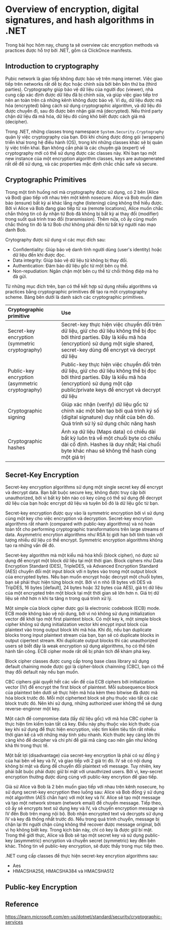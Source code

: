 # Overview of encryption, digital signatures, and hash algorithms in .NET

Trong bài học hôm nay, chung ta sẽ overview các encryption methods và practices được hỗ trợ bởi .NET, gồm cả ClickOnce manifests.

## Introduction to cryptography

Pubic network là giao tiếp không được bảo vệ trên mạng internet. Việc giao tiếp trên networks rất dễ bị đọc hoặc chỉnh sửa bởi bên bên thứ ba (third parties). Cryptography giúp bảo vệ dữ liệu của người đọc (viewer), nhà cung cấp xác định được dữ liệu đã bị chỉnh sửa, và giúp việc giao tiếp trơ nên an toàn trên cả những kênh không được bảo vệ. Ví dụ, dữ liệu được mã hóa (encrypted) bằng cách sử dụng cryptographic algorithm, và dữ liệu đó được chuyển đi, sau đó được bên nhận giải mã (decrypted). Nếu third party chặn dữ liệu đã mã hóa, dữ liệu đó cũng khó biết được cách giả mã (decipher).

Trong .NET, những classes trong namespace `System.Security.Cryptography` quản lý việc cryptography của bạn. Đôi khi chúng được đóng gói (wrappers) triển khai trong hệ điều hành (OS), trong khi những classes khác sẽ bị quản lý việc triển khai. Bạn không cần phải là các chuyên già (expert) về cryptography mới có thể sử dụng được các classes này. Khi bạn tạo một new instance của một encryption algorithm classes, keys are autogenerated rất dễ để sử dụng, và các properties mặc định chắc chắc safe và secure.

## Cryptographic Primitives

Trong một tình huống nơi mà cryptography được sử dụng, có 2 bên (Alice và Bod) giao tiếp với nhau trên một kênh nosecure. Alice và Bob muốn đảm bảo (ensure) bất kỳ ai khác lắng nghe (listening) cũng không thể hiểu được. Bởi vì Alice và Bob đang giao tiếp từ xa (remote locations), Alice muốn chắc chắn thông tin cô ấy nhận từ Bob đã không bị bất kỳ ai thay đổi (modifier) trong suốt quá trình trao đổi (transmission). Thêm nữa, cô ấy cũng muốn chắc thông tin đó là từ Bob chứ không phải đến từ bất kỳ người nào mạo danh Bob.

Crytography được sử dụng vì các mục đích sau:

- Confidentiality: Giúp bảo vệ danh tính người dùng (user's identity) hoặc dữ liệu đến khi được đọc.
- Data integrity: Giúp bảo vệ dữ liệu từ không bị thay đổi.
- Authentication: Đảm bảo dữ liệu gốc từ một bên cụ thể.
- Non-repudiation: Ngăn chặn một bên cụ thể từ chối thông điệp mà họ đã gửi.

Từ những mục đích trên, bạn có thể kết hợp sử dụng nhiều algorithms và practices bằng cryptographic primitives để tạo ra một cryptography scheme. Bảng bên dưới là danh sách các cryptographic primitives.

| Cryptographic primitive                         | Use                                                                                                                                                                                                            |
| :---------------------------------------------- | :------------------------------------------------------------------------------------------------------------------------------------------------------------------------------------------------------------- |
| Secret-key encryption (symmetric cryptography)  | Secret-key thực hiện việc chuyển đổi trên dữ liệu, giữ cho dữ liệu không thể bị đọc bởi third parties. Đây là kiểu mã hóa (encryption) sử dụng một sigle shared, secret-key dùng để encrypt và decrypt dữ liệu |
| Public-key encryption (asymmetric cryptography) | Public-key thực hiện việc chuyển đổi trên dữ liệu, giữ cho dữ liệu không thể bị đọc bởi third parties. Đây là kiểu mã hóa (encryption) sử dụng  một cặp public/private keys để encrypt và decrypt dữ liệu      |
| Cryptographic signing                           | Giúp xác nhận (verify) dữ liệu gốc từ chính xác một bên tạo bởi quá trình ký số (digital signature) duy nhất của bên đó. Quá trình sử lý sử dụng chức năng hash                                                |
| Cryptographic hashes                            | Ánh xạ dữ liệu (Maps data) có chiều dài bất kỳ luôn trả về một chuổi byte có chiều dài cố định. Hashes là duy nhất; Hai chuổi byte khác nhau sẽ không thể hash cùng một giá trị                                |

## Secret-Key Encryption

Secret-key encryption algorithms sử dụng một single secret key để encrypt và decrypt data. Bạn bắt buộc secure key, không được truy cập bởi unauthorized, bởi vì bất kỳ bên nào có key cũng có thể sử dụng để decrypt dữ liệu của bạn hoặc encrypt dữ liệu và tuyên bố đó là dữ liệu gốc từ bạn.

Secret-key encryption được quy vào là symmetric encryption bởi vì sử dụng cùng một key cho việc encryption và decryption. Secret-key encrytion algorithms rất nhanh (compared with public-key algorithms) và nó hoàn toàn tốt cho performing cryptographic transformations trên large streams of data. Asymmetric encrytion algorithms như RSA bị giới hạn bởi tính toán với lượng nhiều dữ liệu có thể encrypt. Symmetric encryption algorithms không tạo ra những vấn đề đó.

Secret-key algorithm mà một kiểu mã hóa khối (block cipher), nó được sử dụng để encrypt một block dữ liệu tại một thời gian. Block ciphers như Data Encryption Standard (DES), TripleDES, và Advanced Encryption Standard (AES) chuyển đổi một input block với  n bytes vào trong một output block của encrypted bytes. Nếu bạn muốn encrypt hoặc decrypt một chuổi bytes, bạn sẽ phải thực hiện từng block một. Bởi vì n nhỏ (8 bytes với DES và TripDES, 16 bytes [default], 24 bytes hoặc 32 bytes của AES), giá trị dữ liệu của một encrypted trên một block tại một thời gian sẽ lớn hơn n. Giá trị dữ liệu sẽ nhở hơn n khi ta tăng n trong quá trình xử lý.

Một simple của block cipher được gọi là electronic codebook (ECB) mode. ECB mode không bảo vệ nội dung, bởi vì nó không sử dụng initialization vector để khởi tạo một first plaintext block. Có một key k, một simple block cipher không sử dụng initialization vector khi encypt input block của plaintext vào trong output block khi mã hóa. Khi đó, nếu bạn duplicate blocks trong input plaintext stream của bạn, bạn sẽ có duplicate blocks in output cipertext stream. Khi duplicate output blocks thì các unauthorized users sẽ biết đây là weak encryption sử dụng algorithms, họ có thể tiến hành tấn công. ECB cipher mode rất dễ bị phân tích để khám phá key.

Block cipher classes được cung cấp trong base class library sử dụng default chaining mode được gọi là cipher-block chainning (CBC), bạn có thể thay đổi default này nếu bạn muốn.

CBC ciphers giải quyết hết các vấn đề của ECB ciphers bởi initialization vector (IV) để encrypt the first block of plaintext. Mỗi subsequence block của plaintext bên dưới sẽ thực hiện mã hóa kèm theo bitwise đã được mã hóa block trước đó. Mỗi một ciphertext block sẽ phụ thuộc vào tất cả các block trước đó. Nên khi sử dụng, những authorized user không thể sẻ dụng reverse-enginner một key.

Một cách để compromise data (lấy dữ liệu gốc) với mã hóa CBC cipher là thực hiện tìm kiếm toàn tất cả key. Điều này phụ thuộc vào kích thước của key khi sử dụng để thực hiện encryption, việc tìm kiếm tiêu tốn rất nhiều thời gian kể cả với những máy tính siêu nhanh. Kích thước key càng lớn thì càng khó để decipher và chi phí để giải mã càng cao nên gần như không khả thi trong thực tế.

Một bất lợi (disadvantage) của secret-key encryption là phải có sự đồng ý của hai bên về key và IV, và giao tiếp với 2 giá trị đó. IV sẽ có nội dung không bí mật và đùng để chuyển đổi plaintext với message. Tuy nhiên, key phải bắt buộc phải được giữ bí mật với unauthrized users. Bởi vì, key-secret encryption thường được dùng cùng với public-key encrytion để giao tiếp.

Giả sử Alice và Bob là 2 bên muốn giao tiếp với nhau trên kênh nosecure, họ sử dụng secret-key encryption theo luồng sau: Alice và Bob đồng ý sử dụng một algorithm (AES chẳn hạn) với một key và IV. Alice sẽ tạo một message và tạo một network stream (network email) để chuyển message. Tiếp theo, cô ấy sẽ encrypts text sử dụng key và IV, và chuyển encryption message và IV đến Bob trên mạng nội bộ. Bob nhận encrypted text và decrypts sử dụng IV và key đã thống nhất trước đó. Nếu trong quá trình chuyển, message bị chặn lại thì người chặn cũng không thể recover được message original, bởi vì họ không biết key. Trong kịch bản này, chỉ có key là được giữ bí mật. Trong thế giới thực, Alice và Bob sẽ tạo một secret key và sử dụng public-key (asymmetric) encryption và chuyển secret (symmetric) key đến bên khác. Thông tin về public-key encryption, sẽ được thấy trong mục tiếp theo.

.NET cung cấp classes để thực hiện secret-key encrytion algorithms sau:

- Aes
- HMACSHA256, HMACSHA384 và HMACSHA512

## Public-key Encryption

## Reference

https://learn.microsoft.com/en-us/dotnet/standard/security/cryptographic-services
